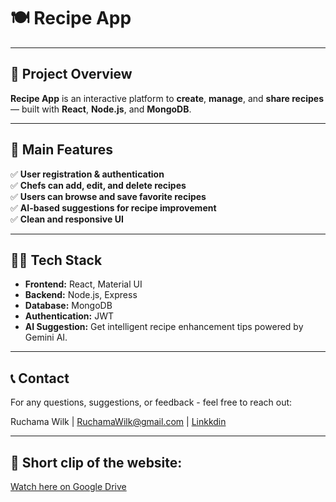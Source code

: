 # 🍽️ **Recipe App**

---

## 📌 **Project Overview**

**Recipe App** is an interactive platform to **create**, **manage**, and **share recipes** — built with **React**, **Node.js**, and **MongoDB**.

---

## 🚀 **Main Features**

✅ **User registration & authentication**  
✅ **Chefs can add, edit, and delete recipes**  
✅ **Users can browse and save favorite recipes**  
✅ **AI-based suggestions for recipe improvement**  
✅ **Clean and responsive UI**

---

## 🧑‍💻 **Tech Stack**

- **Frontend:** React, Material UI  
- **Backend:** Node.js, Express  
- **Database:** MongoDB  
- **Authentication:** JWT  
- **AI Suggestion:** Get intelligent recipe enhancement tips powered by Gemini AI.



---

## 📞 **Contact**
For any questions, suggestions, or feedback - feel free to reach out:

Ruchama Wilk | [RuchamaWilk@gmail.com](Ruchamawilk@gmail.com) | [Linkkdin](www.linkedin.com/in/ruchama-wilk)

---

## 🎥 **Short clip of the website:**  
[Watch here on Google Drive](https://drive.google.com/file/d/1qJEw4vMS4_FPNoIpatr8LrFKWLdpvdaR/view?usp=drive_link)

